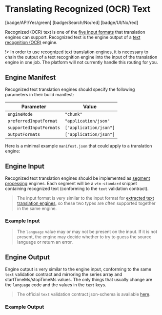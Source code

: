 # Translating Recognized (OCR) Text

[badge/API/Yes/green]
[badge/Search/No/red]
[badge/UI/No/red]

Recognized (OCR) text is one of the [five input formats](/developer/engines/cognitive/text/translation/?id=engine-input-options) that translation engines can support.
Recognized text is the engine output of a [text recognition (OCR)](/developer/engines/cognitive/vision/text-recognition/?id=engine-output) engine.

!> In order to use recognized text translation engines, it is necessary to chain the output of a text recognition engine into the input of the translation engine in one job.
The platform will not currently handle this routing for you.

## Engine Manifest

Recognized text translation engines should specify the following parameters in their build manifest:

| Parameter | Value |
| --------- | ----- |
| `engineMode` | `"chunk"` |
| `preferredInputFormat` | `"application/json"` |
| `supportedInputFormats` | `["application/json"]` |
| `outputFormats` | `["application/json"]` |

Here is a minimal example `manifest.json` that could apply to a translation engine:

[](manifest.example.json ':include :type=code json')

[](../../../../_snippets/engine-manifest-pointer.md ':include')

## Engine Input

Recognized text translation engines should be implemented as [segment processing](/developer/engines/processing-modes/segment-processing/) engines.
Each segment will be a `vtn-standard` snippet containing recognized text (conforming to the `text` validation contract).

> The input format is very similar to the input format for [extracted text translation engines](/developer/engines/cognitive/text/translation/extracted-text/?id=example-input),
so these two types are often supported together in the same engine.

### Example Input

[](vtn-standard-input.example.json ':include :type=code json')

> The `language` value may or may not be present on the input.
If it is not present, the engine may decide whether to try to guess the source language or return an error.

## Engine Output

Engine output is very similar to the engine input, conforming to the same `text` validation contract and mirroring the series array and startTimeMs/stopTimeMs values.
The only things that usually change are the `language` code and the values in the `text` keys.

> The official `text` validation contract json-schema is available
[here](/schemas/vtn-standard/text/text.json ':ignore').

### Example Output

[](../../../../../../../schemas/vtn-standard/text/examples/recognized-text.with-language.json ':include :type=code json')
